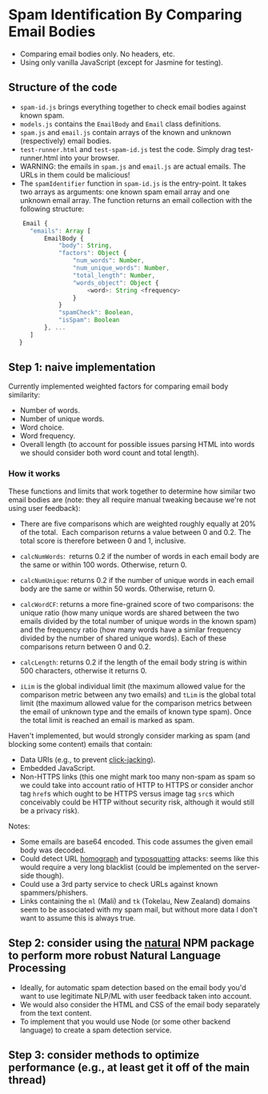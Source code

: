 # Spam Identification By Comparing Email Bodies 
- Comparing email bodies only. No headers, etc.
- Using only vanilla JavaScript (except for Jasmine for testing).

## Structure of the code
- `spam-id.js` brings everything together to check email bodies against known spam.
- `models.js` contains the `EmailBody` and `Email` class definitions.
- `spam.js` and `email.js` contain arrays of the known and unknown (respectively) email bodies.
- `test-runner.html` and `test-spam-id.js` test the code. Simply drag test-runner.html into your browser.
- WARNING: the emails in `spam.js` and `email.js` are actual emails. The URLs in them could be malicious!
- The `spamIdentifier` function in `spam-id.js` is the entry-point. It takes two arrays as arguments: one known spam email array and one unknown email array.  The function returns an email collection with the following structure:
```javascript
    Email {
      "emails": Array [
          EmailBody {
              "body": String,
              "factors": Object {
                  "num_words": Number,
                  "num_unique_words": Number,
                  "total_length": Number,
                  "words_object": Object {
                      <word>: String <frequency>
                  }
              }
              "spamCheck": Boolean,
              "isSpam": Boolean
          }, ...
      ]
   }
```

## Step 1: naive implementation
Currently implemented weighted factors for comparing email body similarity:
- Number of words.
- Number of unique words.
- Word choice.
- Word frequency.
- Overall length (to account for possible issues parsing HTML into words we should consider both word count and total length).

### How it works
These functions and limits that work together to determine how similar two email bodies are (note: they all require manual tweaking because we're not using user feedback):

- There are five comparisons which are weighted roughly equally at 20% of the total.  Each comparison returns a value between 0 and 0.2. The total score is therefore between 0 and 1, inclusive.

- `calcNumWords`:  returns 0.2 if the number of words in each email body are the same or within 100 words. Otherwise, return 0.

- `calcNumUnique`: returns 0.2 if the number of unique words in each email body are the same or within 50 words. Otherwise, return 0.

- `calcWordCF`: returns a more fine-grained score of two comparisons: the unique ratio (how many unique words are shared between the two emails divided by the total number of unique words in the known spam) and the frequency ratio (how many words have a similar frequency divided by the number of shared unique words). Each of these comparisons return between 0 and 0.2.

- `calcLength`: returns 0.2 if the length of the email body string is within 500 characters, otherwise it returns 0.

- `iLim` is the global individual limit (the maximum allowed value for the comparison metric between any two emails) and `tLim` is the global total limit (the maximum allowed value for the comparison metrics between the email of unknown type and the emails of known type spam). Once the total limit is reached an email is marked as spam.

Haven't implemented, but would strongly consider marking as spam (and blocking some content) emails that contain:
- Data URIs (e.g., to prevent [click-jacking][3]).
- Embedded JavaScript.
- Non-HTTPS links (this one might mark too many non-spam as spam so we could take into account ratio of HTTP to HTTPS or consider anchor tag `href`s which ought to be HTTPS versus image tag `src`s which conceivably could be HTTP without security risk, although it would still be a privacy risk).

Notes:
- Some emails are base64 encoded. This code assumes the given email body was decoded.
- Could detect URL [homograph][1] and [typosquatting][2] attacks: seems like this would require a very long blacklist (could be implemented on the server-side though).
- Could use a 3rd party service to check URLs against known spammers/phishers.
- Links containing the `ml` (Mali) and `tk` (Tokelau, New Zealand) domains seem to be associated with my spam mail, but without more data I don't want to assume this is always true.

## Step 2: consider using the [natural][4] NPM package to perform more robust Natural Language Processing
- Ideally, for automatic spam detection based on the email body you'd want to use legitimate NLP/ML with user feedback taken into account.
- We would also consider the HTML and CSS of the email body separately from the text content.
- To implement that you would use Node (or some other backend language) to create a spam detection service. 

## Step 3: consider methods to optimize performance (e.g., at least get it off of the main thread)

[1]:https://en.wikipedia.org/wiki/IDN_homograph_attack
[2]:https://en.wikipedia.org/wiki/Typosquatting
[3]:https://endeneu.blog/2017/03/12/anatomy-of-an-ad-based-clickjacker/
[4]:https://github.com/NaturalNode/natural